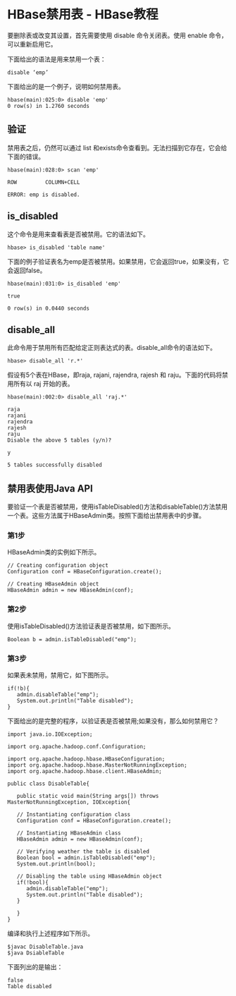 # HBase禁用表 - HBase教程

要删除表或改变其设置，首先需要使用 disable 命令关闭表。使用 enable 命令，可以重新启用它。

下面给出的语法是用来禁用一个表：

```
disable ‘emp’
```

下面给出的是一个例子，说明如何禁用表。

```
hbase(main):025:0> disable 'emp'
0 row(s) in 1.2760 seconds
```

## 验证

禁用表之后，仍然可以通过 list 和exists命令查看到。无法扫描到它存在，它会给下面的错误。

```
hbase(main):028:0> scan 'emp'

ROW         COLUMN+CELL

ERROR: emp is disabled.
```

## is_disabled

这个命令是用来查看表是否被禁用。它的语法如下。

```
hbase> is_disabled 'table name'
```

下面的例子验证表名为emp是否被禁用。如果禁用，它会返回true，如果没有，它会返回false。

```
hbase(main):031:0> is_disabled 'emp'

true

0 row(s) in 0.0440 seconds
```

## disable_all

此命令用于禁用所有匹配给定正则表达式的表。disable_all命令的语法如下。

```
hbase> disable_all 'r.*'
```

假设有5个表在HBase，即raja, rajani, rajendra, rajesh 和 raju。下面的代码将禁用所有以 raj 开始的表。

```
hbase(main):002:0> disable_all 'raj.*'

raja
rajani
rajendra
rajesh
raju
Disable the above 5 tables (y/n)?

y

5 tables successfully disabled
```

## 禁用表使用Java API

要验证一个表是否被禁用，使用isTableDisabled()方法和disableTable()方法禁用一个表。这些方法属于HBaseAdmin类。按照下面给出禁用表中的步骤。

### 第1步

HBaseAdmin类的实例如下所示。

```
// Creating configuration object
Configuration conf = HBaseConfiguration.create();

// Creating HBaseAdmin object
HBaseAdmin admin = new HBaseAdmin(conf);
```

### 第2步

使用isTableDisabled()方法验证表是否被禁用，如下图所示。

```
Boolean b = admin.isTableDisabled("emp");
```

### 第3步

如果表未禁用，禁用它，如下图所示。

```
if(!b){
   admin.disableTable("emp");
   System.out.println("Table disabled");
}
```

下面给出的是完整的程序，以验证表是否被禁用;如果没有，那么如何禁用它？

```
import java.io.IOException;

import org.apache.hadoop.conf.Configuration;

import org.apache.hadoop.hbase.HBaseConfiguration;
import org.apache.hadoop.hbase.MasterNotRunningException;
import org.apache.hadoop.hbase.client.HBaseAdmin;

public class DisableTable{

   public static void main(String args[]) throws MasterNotRunningException, IOException{

   // Instantiating configuration class
   Configuration conf = HBaseConfiguration.create();

   // Instantiating HBaseAdmin class
   HBaseAdmin admin = new HBaseAdmin(conf);

   // Verifying weather the table is disabled
   Boolean bool = admin.isTableDisabled("emp");
   System.out.println(bool);

   // Disabling the table using HBaseAdmin object
   if(!bool){
      admin.disableTable("emp");
      System.out.println("Table disabled");
   }

   }
}
```

编译和执行上述程序如下所示。

```
$javac DisableTable.java
$java DsiableTable
```

下面列出的是输出：

```
false
Table disabled
```

